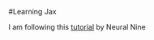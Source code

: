 #Learning Jax

I am following this [tutorial](https://www.youtube.com/watch?v=wq-UsiOkBRU) by Neural Nine


